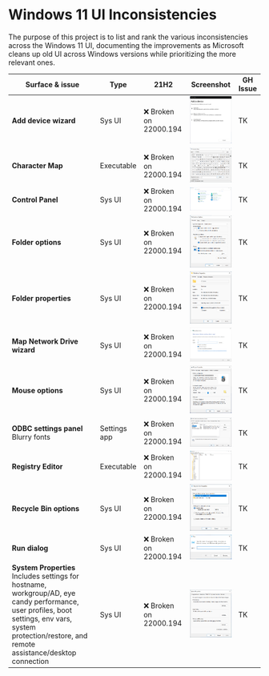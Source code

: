 # Windows 11 UI Inconsistencies
The purpose of this project is to list and rank the various inconsistencies across the Windows 11 UI, documenting the improvements as Microsoft cleans up old UI across Windows versions while prioritizing the more relevant ones.

| Surface & issue | Type | 21H2 | Screenshot | GH Issue |
|-|-|-|-|-|
| **Add device wizard** | Sys UI | ❌ Broken on 22000.194 | <img src="./images/add_device.png" alt="Screenshot of Add Device wizard" width="200px"/> | TK |
| **Character Map** | Executable | ❌ Broken on 22000.194 | <img src="./images/character_map.png" alt="Screenshot of Character Map" width="200px"/> | TK |
| **Control Panel** | Sys UI | ❌ Broken on 22000.194 | <img src="./images/control_panel.png" alt="Screenshot of Control Panel" width="200px"/> | TK |
| **Folder options**  | Sys UI | ❌ Broken on 22000.194 | <img src="./images/folder_options.png" alt="Screenshot of File Explorer Options" width="200px"/> | TK |
| **Folder properties**  | Sys UI | ❌ Broken on 22000.194 | <img src="./images/folder_properties.png" alt="Screenshot of Folder Properties" width="200px"/> | TK |
| **Map Network Drive wizard** | Sys UI | ❌ Broken on 22000.194 | <img src="./images/map_network.png" alt="Screenshot of Map Network Drive wizard" width="200px"/> | TK |
| **Mouse options**  | Sys UI | ❌ Broken on 22000.194 | <img src="./images/mouse_options.png" alt="Screenshot of Mouse Options" width="200px"/> | TK |
| **ODBC settings panel** <br />Blurry fonts | Settings app  | ❌ Broken on 22000.194 | <img src="./images/odbc.png" alt="Screenshot of ODBC settings panel" width="200px"/> | TK |
| **Registry Editor**  | Executable | ❌ Broken on 22000.194 | <img src="./images/regedt32.png" alt="Screenshot of Registry Editor" width="200px"/> | TK |
| **Recycle Bin options**  | Sys UI | ❌ Broken on 22000.194 | <img src="./images/recycle_bin.png" alt="Screenshot of Recycle Bin options" width="200px"/> | TK |
| **Run dialog**  | Sys UI | ❌ Broken on 22000.194 | <img src="./images/run.png" alt="Screenshot of Run dialog" width="200px"/> | TK |
| **System Properties** <br />Includes settings for hostname, workgroup/AD, eye candy performance, user profiles, boot settings, env vars, system protection/restore, and remote assistance/desktop connection | Sys UI | ❌ Broken on 22000.194 | <img src="./images/system_properties.png" alt="Screenshot of System Properties" width="200px"/> | TK |